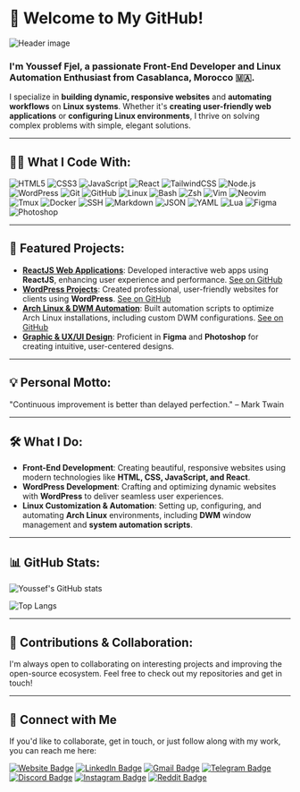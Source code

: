 # 👋 Welcome to My GitHub!

![Header image](https://raw.githubusercontent.com/yousseffjel/yousseffjel/master/assets/header.png)

### I'm Youssef Fjel, a passionate **Front-End Developer** and **Linux Automation Enthusiast** from Casablanca, Morocco 🇲🇦. 

I specialize in **building dynamic, responsive websites** and **automating workflows** on **Linux systems**. Whether it's **creating user-friendly web applications** or **configuring Linux environments**, I thrive on solving complex problems with simple, elegant solutions.

---

## 👨‍💻 **What I Code With:**

<p align="left">
  <img alt="HTML5" src="https://img.shields.io/badge/-HTML5-E34F26?style=flat-square&logo=html5&logoColor=white" />
  <img alt="CSS3" src="https://img.shields.io/badge/-CSS3-1572B6?style=flat-square&logo=css3&logoColor=white" />
  <img alt="JavaScript" src="https://img.shields.io/badge/-JavaScript-F7DF1E?style=flat-square&logo=javascript&logoColor=black" />
  <img alt="React" src="https://img.shields.io/badge/-React-45b8d8?style=flat-square&logo=react&logoColor=white" />
  <img alt="TailwindCSS" src="https://img.shields.io/badge/-Tailwind%20CSS-38B2AC?style=flat-square&logo=tailwind-css&logoColor=white" />
  <img alt="Node.js" src="https://img.shields.io/badge/-Node.js-43853d?style=flat-square&logo=node.js&logoColor=white" />
  <img alt="WordPress" src="https://img.shields.io/badge/-WordPress-21759B?style=flat-square&logo=wordpress&logoColor=white" />
  <img alt="Git" src="https://img.shields.io/badge/-Git-F05032?style=flat-square&logo=git&logoColor=white" />
  <img alt="GitHub" src="https://img.shields.io/badge/-GitHub-181717?style=flat-square&logo=github&logoColor=white" />
  <img alt="Linux" src="https://img.shields.io/badge/-Linux-FCC624?style=flat-square&logo=linux&logoColor=black" />
  <img alt="Bash" src="https://img.shields.io/badge/-Bash-4EAA25?style=flat-square&logo=gnu-bash&logoColor=white" />
  <img alt="Zsh" src="https://img.shields.io/badge/-Zsh-5E0A82?style=flat-square&logo=gnu-bash&logoColor=white" />
  <img alt="Vim" src="https://img.shields.io/badge/-Vim-019733?style=flat-square&logo=vim&logoColor=white" />
  <img alt="Neovim" src="https://img.shields.io/badge/-Neovim-57A143?style=flat-square&logo=neovim&logoColor=white" />
  <img alt="Tmux" src="https://img.shields.io/badge/-Tmux-1BB91F?style=flat-square&logo=tmux&logoColor=white" />
  <img alt="Docker" src="https://img.shields.io/badge/-Docker-46a2f1?style=flat-square&logo=docker&logoColor=white" />
  <img alt="SSH" src="https://img.shields.io/badge/-SSH-8A2BE2?style=flat-square&logo=ssh&logoColor=white" />
  <img alt="Markdown" src="https://img.shields.io/badge/-Markdown-000000?style=flat-square&logo=markdown&logoColor=white" />
  <img alt="JSON" src="https://img.shields.io/badge/-JSON-000000?style=flat-square&logo=json&logoColor=white" />
  <img alt="YAML" src="https://img.shields.io/badge/-YAML-007ACC?style=flat-square&logo=yaml&logoColor=white" />
  <img alt="Lua" src="https://img.shields.io/badge/-Lua-2C2D72?style=flat-square&logo=lua&logoColor=white" />
  <img alt="Figma" src="https://img.shields.io/badge/-Figma-F24E1E?style=flat-square&logo=figma&logoColor=white" />
  <img alt="Photoshop" src="https://img.shields.io/badge/-Photoshop-31A8FF?style=flat-square&logo=adobe-photoshop&logoColor=white" />
</p>

---

## 🚀 **Featured Projects:**

- [**ReactJS Web Applications**](#): Developed interactive web apps using **ReactJS**, enhancing user experience and performance. [See on GitHub](#)
- [**WordPress Projects**](#): Created professional, user-friendly websites for clients using **WordPress**. [See on GitHub](#)
- [**Arch Linux & DWM Automation**](#): Built automation scripts to optimize Arch Linux installations, including custom DWM configurations. [See on GitHub](#)
- [**Graphic & UX/UI Design**](#): Proficient in **Figma** and **Photoshop** for creating intuitive, user-centered designs.

---

## 💡 **Personal Motto:**

"Continuous improvement is better than delayed perfection." – Mark Twain

---

## 🛠️ **What I Do:**

- **Front-End Development**: Creating beautiful, responsive websites using modern technologies like **HTML, CSS, JavaScript, and React**.
- **WordPress Development**: Crafting and optimizing dynamic websites with **WordPress** to deliver seamless user experiences.
- **Linux Customization & Automation**: Setting up, configuring, and automating **Arch Linux** environments, including **DWM** window management and **system automation scripts**.

---

## 📊 **GitHub Stats:**

![Youssef's GitHub stats](https://github-readme-stats.vercel.app/api?username=yousseffjel&show_icons=true&theme=radical)

![Top Langs](https://github-readme-stats.vercel.app/api/top-langs/?username=yousseffjel&layout=compact&theme=radical)

---

## 🤝 **Contributions & Collaboration:**

I'm always open to collaborating on interesting projects and improving the open-source ecosystem. Feel free to check out my repositories and get in touch!

---

## 🔗 **Connect with Me**

If you'd like to collaborate, get in touch, or just follow along with my work, you can reach me here:

[![Website Badge](https://img.shields.io/badge/-Website-000000?style=flat-square&logo=internet-explorer&logoColor=white&link=https://yousseffjel.com)](https://yousseffjel.com)
[![LinkedIn Badge](https://img.shields.io/badge/-LinkedIn-blue?style=flat-square&logo=LinkedIn&logoColor=white&link=https://www.linkedin.com/in/youssef-fjel/)](https://www.linkedin.com/in/youssef-fjel/)
[![Gmail Badge](https://img.shields.io/badge/-Mail-d14836?style=flat-square&logo=Gmail&logoColor=white&link=mailto:contact@yousseffjel.com)](mailto:contact@yousseffjel.com)
[![Telegram Badge](https://img.shields.io/badge/-Telegram-2CA5E0?style=flat-square&logo=telegram&logoColor=white&link=https://t.me/yousseffjel)](https://t.me/yousseffjel)
[![Discord Badge](https://img.shields.io/badge/-Discord-5865F2?style=flat-square&logo=discord&logoColor=white&link=https://discord.com/users/yusufjel)](https://discord.com/users/yusufjel)
[![Instagram Badge](https://img.shields.io/badge/-Instagram-E4405F?style=flat-square&logo=Instagram&logoColor=white&link=https://www.instagram.com/yousseffjel/)](https://www.instagram.com/yousseffjel/)
[![Reddit Badge](https://img.shields.io/badge/-Reddit-FF4500?style=flat-square&logo=reddit&logoColor=white&link=https://www.reddit.com/user/youssef-fjel/)](https://www.reddit.com/user/youssef-fjel/)


